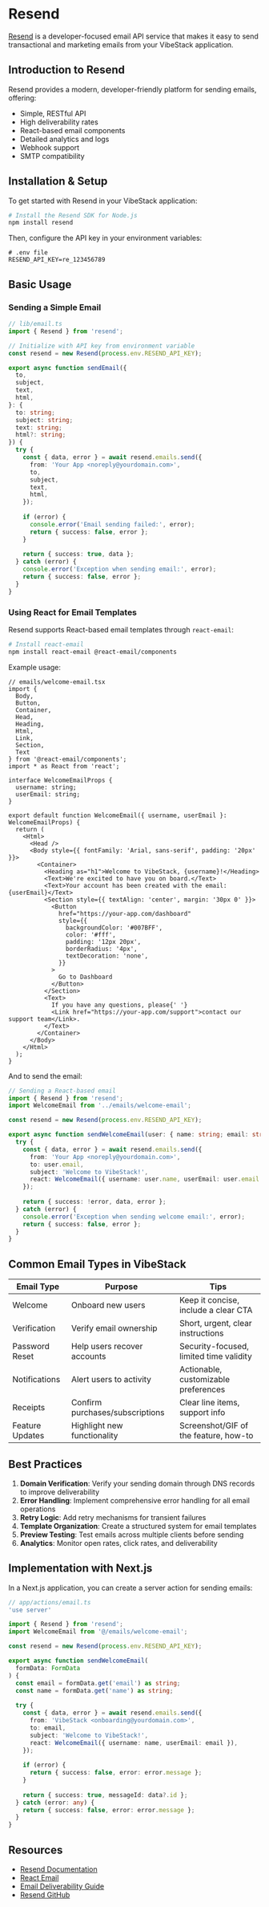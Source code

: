 # Resend

[Resend](https://resend.com) is a developer-focused email API service that makes it easy to send transactional and marketing emails from your VibeStack application.

## Introduction to Resend

Resend provides a modern, developer-friendly platform for sending emails, offering:

- Simple, RESTful API
- High deliverability rates
- React-based email components
- Detailed analytics and logs
- Webhook support
- SMTP compatibility

## Installation & Setup

To get started with Resend in your VibeStack application:

```bash
# Install the Resend SDK for Node.js
npm install resend
```

Then, configure the API key in your environment variables:

```env
# .env file
RESEND_API_KEY=re_123456789
```

## Basic Usage

### Sending a Simple Email

```typescript
// lib/email.ts
import { Resend } from 'resend';

// Initialize with API key from environment variable
const resend = new Resend(process.env.RESEND_API_KEY);

export async function sendEmail({
  to,
  subject,
  text,
  html,
}: {
  to: string;
  subject: string;
  text: string;
  html?: string;
}) {
  try {
    const { data, error } = await resend.emails.send({
      from: 'Your App <noreply@yourdomain.com>',
      to,
      subject,
      text,
      html,
    });
    
    if (error) {
      console.error('Email sending failed:', error);
      return { success: false, error };
    }
    
    return { success: true, data };
  } catch (error) {
    console.error('Exception when sending email:', error);
    return { success: false, error };
  }
}
```

### Using React for Email Templates

Resend supports React-based email templates through `react-email`:

```bash
# Install react-email
npm install react-email @react-email/components
```

Example usage:

```tsx
// emails/welcome-email.tsx
import { 
  Body,
  Button,
  Container,
  Head,
  Heading,
  Html,
  Link,
  Section,
  Text
} from '@react-email/components';
import * as React from 'react';

interface WelcomeEmailProps {
  username: string;
  userEmail: string;
}

export default function WelcomeEmail({ username, userEmail }: WelcomeEmailProps) {
  return (
    <Html>
      <Head />
      <Body style={{ fontFamily: 'Arial, sans-serif', padding: '20px' }}>
        <Container>
          <Heading as="h1">Welcome to VibeStack, {username}!</Heading>
          <Text>We're excited to have you on board.</Text>
          <Text>Your account has been created with the email: {userEmail}</Text>
          <Section style={{ textAlign: 'center', margin: '30px 0' }}>
            <Button 
              href="https://your-app.com/dashboard" 
              style={{ 
                backgroundColor: '#007BFF', 
                color: '#fff',
                padding: '12px 20px',
                borderRadius: '4px',
                textDecoration: 'none',
              }}
            >
              Go to Dashboard
            </Button>
          </Section>
          <Text>
            If you have any questions, please{' '}
            <Link href="https://your-app.com/support">contact our support team</Link>.
          </Text>
        </Container>
      </Body>
    </Html>
  );
}
```

And to send the email:

```typescript
// Sending a React-based email
import { Resend } from 'resend';
import WelcomeEmail from '../emails/welcome-email';

const resend = new Resend(process.env.RESEND_API_KEY);

export async function sendWelcomeEmail(user: { name: string; email: string }) {
  try {
    const { data, error } = await resend.emails.send({
      from: 'Your App <noreply@yourdomain.com>',
      to: user.email,
      subject: 'Welcome to VibeStack!',
      react: WelcomeEmail({ username: user.name, userEmail: user.email }),
    });
    
    return { success: !error, data, error };
  } catch (error) {
    console.error('Exception when sending welcome email:', error);
    return { success: false, error };
  }
}
```

## Common Email Types in VibeStack

| Email Type | Purpose | Tips |
|------------|---------|------|
| Welcome | Onboard new users | Keep it concise, include a clear CTA |
| Verification | Verify email ownership | Short, urgent, clear instructions |
| Password Reset | Help users recover accounts | Security-focused, limited time validity |
| Notifications | Alert users to activity | Actionable, customizable preferences |
| Receipts | Confirm purchases/subscriptions | Clear line items, support info |
| Feature Updates | Highlight new functionality | Screenshot/GIF of the feature, how-to |

## Best Practices

1. **Domain Verification**: Verify your sending domain through DNS records to improve deliverability
2. **Error Handling**: Implement comprehensive error handling for all email operations
3. **Retry Logic**: Add retry mechanisms for transient failures
4. **Template Organization**: Create a structured system for email templates
5. **Preview Testing**: Test emails across multiple clients before sending
6. **Analytics**: Monitor open rates, click rates, and deliverability

## Implementation with Next.js

In a Next.js application, you can create a server action for sending emails:

```typescript
// app/actions/email.ts
'use server'

import { Resend } from 'resend';
import WelcomeEmail from '@/emails/welcome-email';

const resend = new Resend(process.env.RESEND_API_KEY);

export async function sendWelcomeEmail(
  formData: FormData
) {
  const email = formData.get('email') as string;
  const name = formData.get('name') as string;
  
  try {
    const { data, error } = await resend.emails.send({
      from: 'VibeStack <onboarding@yourdomain.com>',
      to: email,
      subject: 'Welcome to VibeStack!',
      react: WelcomeEmail({ username: name, userEmail: email }),
    });
    
    if (error) {
      return { success: false, error: error.message };
    }
    
    return { success: true, messageId: data?.id };
  } catch (error: any) {
    return { success: false, error: error.message };
  }
}
```

## Resources

- [Resend Documentation](https://resend.com/docs)
- [React Email](https://react.email)
- [Email Deliverability Guide](https://resend.com/blog/email-deliverability-guide)
- [Resend GitHub](https://github.com/resendlabs/resend-node)
